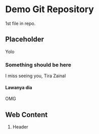 # Demo Git Repository

1st file in repo.

## Placeholder

Yolo

### Something should be here

I miss seeing you, Tira Zainal

#### Lawanya dia

OMG

## Web Content

1. Header